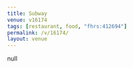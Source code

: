 ```yaml
---
title: Subway
venue: v16174
tags: [restaurant, food, "fhrs:412694"]
permalink: /v/16174/
layout: venue
---
```

null